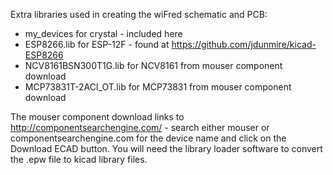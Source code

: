 Extra libraries used in creating the wiFred schematic and PCB:

- my_devices for crystal - included here
- ESP8266.lib for ESP-12F - found at https://github.com/jdunmire/kicad-ESP8266
- NCV8161BSN300T1G.lib for NCV8161 from mouser component download
- MCP73831T-2ACI_OT.lib for MCP73831 from mouser component download

The mouser component download links to http://componentsearchengine.com/ - search either mouser or componentsearchengine.com for the device name and click on the Download ECAD button. You will need the library loader software to convert the .epw file to kicad library files.

